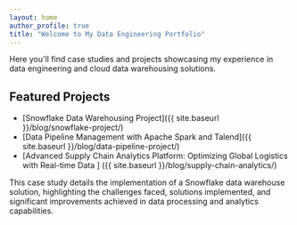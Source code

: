 ```yaml
---
layout: home
author_profile: true
title: "Welcome to My Data Engineering Portfolio"
---
```


Here you'll find case studies and projects showcasing my experience in data engineering and cloud data warehousing solutions.

## Featured Projects

- [Snowflake Data Warehousing Project]({{ site.baseurl }}/blog/snowflake-project/)
- [Data Pipeline Management with Apache Spark and Talend]({{ site.baseurl }}/blog/data-pipeline-project/)
- [Advanced Supply Chain Analytics Platform: Optimizing Global Logistics with Real-time Data ] ({{ site.baseurl }}/blog/supply-chain-analytics/)

This case study details the implementation of a Snowflake data warehouse solution, highlighting the challenges faced, solutions implemented, and significant improvements achieved in data processing and analytics capabilities.